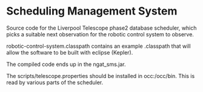 # Scheduling Management System

Source code for the Liverpool Telescope phase2 database scheduler, which picks a suitable next observation for the robotic control system to observe.

robotic-control-system.classpath contains an example .classpath that will allow the software to be built with eclipse (Kepler).

The compiled code ends up in the ngat_sms.jar.

The scripts/telescope.properties should be installed in occ:/occ/bin. This is read by various parts of the scheduler.
